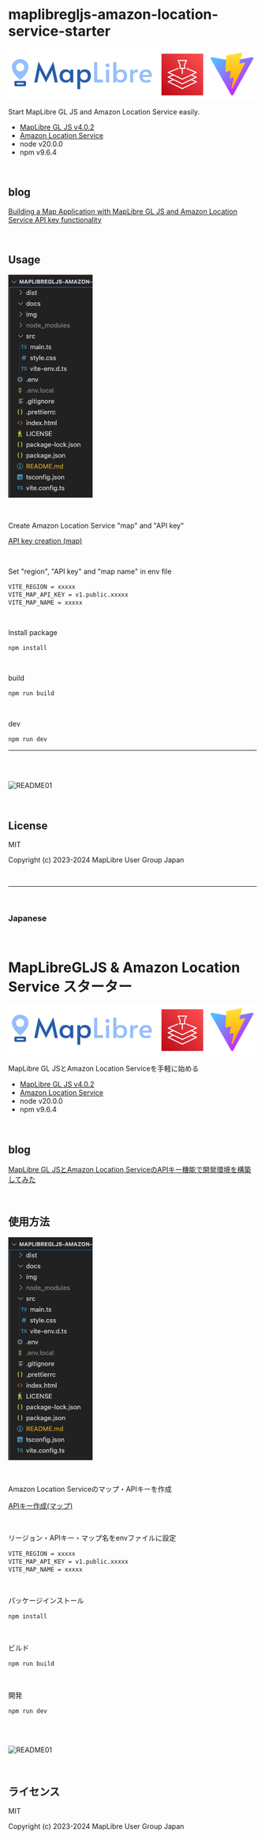 # maplibregljs-amazon-location-service-starter

![README02](img/README02.png)

Start MapLibre GL JS and Amazon Location Service easily.  
- [MapLibre GL JS v4.0.2](https://maplibre.org)  
- [Amazon Location Service](https://aws.amazon.com/location)  
- node v20.0.0
- npm v9.6.4

<br>

## blog

[Building a Map Application with MapLibre GL JS and Amazon Location Service API key functionality](https://dev.to/aws-heroes/building-a-map-application-with-maplibre-gl-js-and-amazon-location-service-api-key-functionality-29db)

<br>

## Usage

![README03](img/README03.png)

<br>

Create Amazon Location Service "map" and "API key"

[API key creation (map)](https://memo.dayjournal.dev/memo/amazon-location-service-004)

<br>

Set "region", "API key" and "map name" in env file
```env
VITE_REGION = xxxxx
VITE_MAP_API_KEY = v1.public.xxxxx
VITE_MAP_NAME = xxxxx
```

<br>

Install package
```bash
npm install
```

<br>

build
```bash
npm run build
```

<br>

dev
```bash
npm run dev
```

---

<br>
<br>

![README01](img/README01.gif)

<br>

## License
MIT

Copyright (c) 2023-2024 MapLibre User Group Japan

<br>

---

<br>

### Japanese

<br>

# MapLibreGLJS & Amazon Location Service スターター

![README02](img/README02.png)

MapLibre GL JSとAmazon Location Serviceを手軽に始める
- [MapLibre GL JS v4.0.2](https://maplibre.org)  
- [Amazon Location Service](https://aws.amazon.com/location)  
- node v20.0.0
- npm v9.6.4

<br>

## blog

[MapLibre GL JSとAmazon Location ServiceのAPIキー機能で開発環境を構築してみた](https://www.memo.dayjournal.dev/memo/try-103)

<br>

##  使用方法

![README03](img/README03.png)

<br>

Amazon Location Serviceのマップ・APIキーを作成

[APIキー作成(マップ)](https://memo.dayjournal.dev/memo/amazon-location-service-004)

<br>

リージョン・APIキー・マップ名をenvファイルに設定
```env
VITE_REGION = xxxxx
VITE_MAP_API_KEY = v1.public.xxxxx
VITE_MAP_NAME = xxxxx
```

<br>

パッケージインストール

```bash
npm install
```

<br>

ビルド

```bash
npm run build
```

<br>

開発

```bash
npm run dev
```

<br>
<br>

![README01](img/README01.gif)

<br>

## ライセンス
MIT

Copyright (c) 2023-2024 MapLibre User Group Japan

<br>
